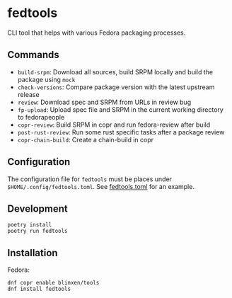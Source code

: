 # fedtools

CLI tool that helps with various Fedora packaging processes.

## Commands

* `build-srpm`: Download all sources, build SRPM locally and build the package using `mock`
* `check-versions`: Compare package version with the latest upstream release
* `review`: Download spec and SRPM from URLs in review bug
* `fp-upload`: Upload spec file and SRPM in the current working directory to fedorapeople
* `copr-review`: Build SRPM in copr and run fedora-review after build
* `post-rust-review`: Run some rust specific tasks after a package review
* `copr-chain-build`: Create a chain-build in copr

## Configuration

The configuration file for `fedtools` must be places under `$HOME/.config/fedtools.toml`.
See [fedtools.toml](./example/fedtools.toml) for an example.

## Development

```
poetry install
poetry run fedtools
```

## Installation

Fedora:

```
dnf copr enable blinxen/tools
dnf install fedtools
```
